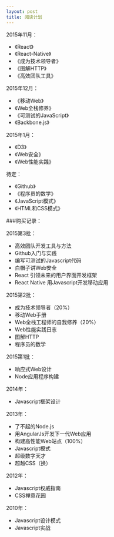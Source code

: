 ```yaml
---
layout: post
title: 阅读计划
---
```


2015年11月：

* 《React》
* 《React-Native》
* 《成为技术领导者》
* 《图解HTTP》
* 《高效团队工具》

2015年12月：

* 《移动Web》
* 《Web全栈修养》
* 《可测试的JavaScript》
* 《Backbone.js》

2015年1月：

* 《D3》
* 《Web安全》
* 《Web性能实践》

待定：

* 《Github》
* 《程序员的数学》
* 《JavaScript模式》
* 《HTML和CSS模式》



###购买记录：

2015第3批：

* 高效团队开发工具与方法
* Github入门与实践
* 编写可测试的Javascript代码
* 白帽子讲Web安全
* React 引领未来的用户界面开发框架
* React Native 用Javascript开发移动应用

2015第2批：

* 成为技术领导者（20%）
* 移动Web手册
* Web全栈工程师的自我修养（20%）
* Web性能实践日志
* 图解HTTP
* 程序员的数学

2015第1批：

* 响应式Web设计
* Node应用程序构建

2014年：

* Javascript框架设计

2013年：

* 了不起的Node.js
* 用AngularJs开发下一代Web应用
* 构建高性能Web站点（100%）
* Javascript模式
* 超级数字天才
* 超越CSS（换）

2012年：

* Javascript权威指南
* CSS禅意花园

2010年：

* Javascript设计模式
* Javascript实战